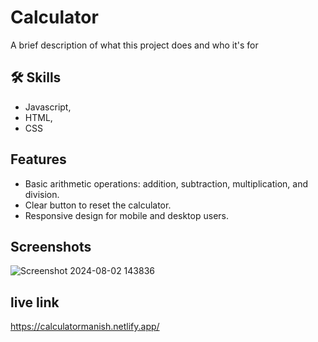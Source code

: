 
# Calculator 

A brief description of what this project does and who it's for


## 🛠 Skills
- Javascript, 
- HTML, 
- CSS


## Features

- Basic arithmetic operations: addition, subtraction, multiplication, and division.
- Clear button to reset the calculator.
- Responsive design for mobile and desktop users.

## Screenshots

![Screenshot 2024-08-02 143836](https://github.com/user-attachments/assets/03f831b1-a0ef-4b12-a208-86201c71fecd)
## live link

https://calculatormanish.netlify.app/
